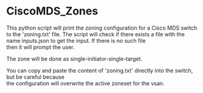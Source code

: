 # CiscoMDS_Zones
This python script will print the zoning configuration for a Cisco MDS switch to the 'zoning.txt' file.
The script will check if there exists a file with the name inputs.json to get the input. If there is no such file  
then it will prompt the user.

The zone will be done as single-initiator-single-target.

You can copy and paste the content of 'zoning.txt' directly into the switch, but be careful because  
the configuration will overwrite the active zoneset for the vsan.
